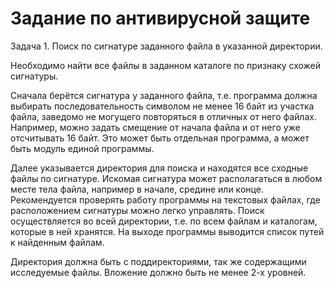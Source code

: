 # Задание по антивирусной защите

Задача 1. Поиск по сигнатуре заданного файла в указанной директории.

Необходимо найти все файлы в заданном каталоге по признаку схожей сигнатуры.

Cначала берётся сигнатура у заданного файла, т.е. программа должна выбирать последовательность символом не менее 16 байт из участка файла, заведомо не могущего повторяться в отличных от него файлах. Например, можно задать смещение от начала файла и от него уже отсчитывать 16 байт. Это может быть отдельная программа, а может быть модуль единой программы.

Далее указывается директория для поиска и находятся все сходные файлы по сигнатуре. Искомая сигнатура может располагаться в любом месте тела файла, например в начале, средине или конце. Рекомендуется проверять работу программы на текстовых файлах, где расположением сигнатуры можно легко управлять. Поиск осуществляется во всей директории, т.е. по всем файлам и каталогам, которые в ней хранятся. На выходе программы выводится список путей к найденным файлам.

Директория должна быть с поддиректориями, так же содержащими исследуемые файлы. Вложение должно быть не менее 2-х уровней.

